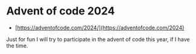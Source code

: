 # Advent of code 2024

- [https://adventofcode.com/2024/](https://adventofcode.com/2024)


Just for fun I will try to participate in the advent of code this year, if
I have the time.



